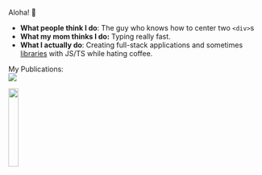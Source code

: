 Aloha! 👋

- **What people think I do**: The guy who knows how to center two `<div>`s<br />
- **What my mom thinks I do:** Typing really fast.<br />
- **What I actually do**: Creating full-stack applications and sometimes [libraries](https://www.npmjs.com/package/react-tailwindcss-datetimepicker) with JS/TS while hating coffee.

My Publications:<br />
<a href="https://medium.com/@mohsentaleb"><img src="https://img.shields.io/badge/-@mohsentaleb-03a57a?style=flat-square&labelColor=000000&logo=Medium&link=" /></a>

<img src="https://github.com/user-attachments/assets/b12b39a7-6703-4ef2-aebd-31edc0c826af" style="width: 20%; height: auto;" />



